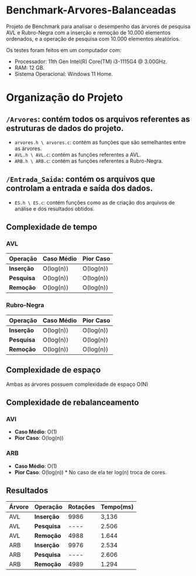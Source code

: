 # Benchmark-Arvores-Balanceadas
 Projeto de Benchmark para analisar o desempenho das árvores de pesquisa AVL e Rubro-Negra
 com a inserção e remoção de 10.000 elementos ordenados, e a operação de pesquisa com 10.000 elementos aleatórios.
 
 Os testes foram feitos em um computador com:
 - Processador: 11th Gen Intel(R) Core(TM) i3-1115G4 @ 3.00GHz.
 - RAM: 12 GB.
 - Sistema Operacional: Windows 11 Home.

# Organização do Projeto
 ## `/Arvores`: contém todos os arquivos referentes as estruturas de dados do projeto.
   - `arvores.h \ arvores.c`: contém as funções que são semelhantes entre as árvores.
   - `AVL.h \ AVL.c`: contém as funções referentes a AVL.
   - `ARB.h \ ARB.c`: contém as funções referentes a Rubro-Negra.
 ## `/Entrada_Saida`: contém os arquivos que controlam a entrada e saída dos dados.
   - `ES.h \ ES.c`: contém funções como as de criação dos arquivos de análise e dos resultados obtidos.

## Complexidade de tempo
### AVL
| Operação | Caso Médio | Pior Caso |
| --------- | ----------- | --------- |
| **Inserção** | O(log(n)) | O(log(n)) |
| **Pesquisa** | O(log(n)) | O(log(n)) |
| **Remoção** | O(log(n)) | O(log(n)) |


### Rubro-Negra
| Operação | Caso Médio | Pior Caso |
| --------- | ----------- | --------- |
| **Inserção** | O(log(n)) | O(log(n)) |
| **Pesquisa** | O(log(n)) | O(log(n)) |
| **Remoção** | O(log(n)) | O(log(n)) |

## Complexidade de espaço
 Ambas as árvores possuem complexidade de espaço O(N)

## Complexidade de rebalanceamento
 ### AVl
  * **Caso Médio**: O(1)
  * **Pior Caso**: O(log(n))

 ### ARB
  * **Caso Médio**: O(1)
  * **Pior Caso**: O(log(n)) * No caso de ela ter log(n) troca de cores.

## Resultados
| Árvore | Operação | Rotações | Tempo(ms) |
| --------- | --------- | ----------- | --------- |
| AVL | **Inserção** | 9986 | 3,136 |
| AVL | **Pesquisa** | ---- | 2.506 |
| AVL | **Remoção** | 4988 | 1.644 |
| ARB | **Inserção** | 9976 | 2.534 |
| ARB | **Pesquisa** | ---- | 2.606 |
| ARB | **Remoção** | 4989 | 1.294 |
